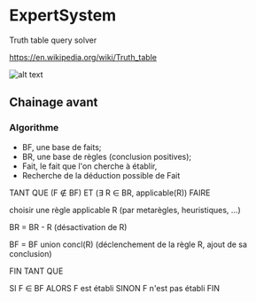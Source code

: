 # ExpertSystem

Truth table query solver

https://en.wikipedia.org/wiki/Truth_table

![alt text](https://introcs.cs.princeton.edu/java/71boolean/images/truth-table.png)

## Chainage avant

### Algorithme

- BF, une base de faits;
- BR, une base de règles (conclusion positives);
- Fait, le fait que l'on cherche à établir,
- Recherche de la déduction possible de Fait

TANT QUE (F ∉ BF) ET (∃ R ∈ BR, applicable(R)) FAIRE
 
 choisir une règle applicable R (par metarègles, heuristiques, ...)

BR = BR - R (désactivation de R)

BF = BF union concl(R) (déclenchement de la règle R, ajout de sa conclusion)

FIN TANT QUE

SI F ∈ BF ALORS F est établi
SINON F n'est pas établi FIN
